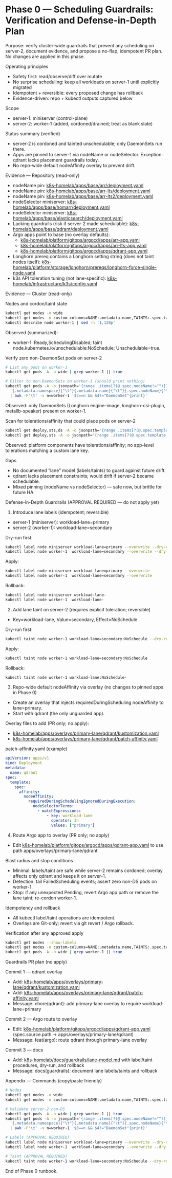 # Phase 0 — Scheduling Guardrails: Verification and Defense-in-Depth Plan

Purpose: verify cluster-wide guardrails that prevent any scheduling on server-2, document evidence, and propose a no-flap, idempotent PR plan. No changes are applied in this phase.

Operating principles
- Safety first: read/observe/diff over mutate
- No surprise scheduling: keep all workloads on server-1 until explicitly migrated
- Idempotent + reversible: every proposed change has rollback
- Evidence-driven: repo + kubectl outputs captured below

Scope
- server-1: miniserver (control-plane)
- server-2: worker-1 (added, cordoned/drained; treat as blank slate)

Status summary (verified)
- server-2 is cordoned and tainted unschedulable; only DaemonSets run there.
- Apps are pinned to server-1 via nodeName or nodeSelector. Exception: qdrant lacks placement guardrails today.
- No repo-wide default nodeAffinity overlay to prevent drift.

Evidence — Repository (read-only)
- nodeName pin: [k8s-homelab/apps/base/arr/deployment.yaml](k8s-homelab/apps/base/arr/deployment.yaml)
- nodeName pin: [k8s-homelab/apps/base/arr-lts/deployment.yaml](k8s-homelab/apps/base/arr-lts/deployment.yaml)
- nodeName pin: [k8s-homelab/apps/base/arr-lts2/deployment.yaml](k8s-homelab/apps/base/arr-lts2/deployment.yaml)
- nodeSelector miniserver: [k8s-homelab/apps/base/homarr/deployment.yaml](k8s-homelab/apps/base/homarr/deployment.yaml)
- nodeSelector miniserver: [k8s-homelab/apps/base/elasticsearch/deployment.yaml](k8s-homelab/apps/base/elasticsearch/deployment.yaml)
- Lacking guardrails (risk if server-2 made schedulable): [k8s-homelab/apps/base/qdrant/deployment.yaml](k8s-homelab/apps/base/qdrant/deployment.yaml)
- Argo apps point to base (no overlay defaults):
  - [k8s-homelab/platform/gitops/argocd/apps/arr-app.yaml](k8s-homelab/platform/gitops/argocd/apps/arr-app.yaml)
  - [k8s-homelab/platform/gitops/argocd/apps/arr-lts-app.yaml](k8s-homelab/platform/gitops/argocd/apps/arr-lts-app.yaml)
  - [k8s-homelab/platform/gitops/argocd/apps/qdrant-app.yaml](k8s-homelab/platform/gitops/argocd/apps/qdrant-app.yaml)
- Longhorn prereq contains a Longhorn setting string (does not taint nodes itself): [k8s-homelab/platform/storage/longhorn/prereqs/longhorn-force-single-node.yaml](k8s-homelab/platform/storage/longhorn/prereqs/longhorn-force-single-node.yaml)
- k3s API toleration tuning (not lane-specific): [k8s-homelab/infrastructure/k3s/config.yaml](k8s-homelab/infrastructure/k3s/config.yaml)

Evidence — Cluster (read-only)

Nodes and cordon/taint state
```bash
kubectl get nodes -o wide
kubectl get nodes -o custom-columns=NAME:.metadata.name,TAINTS:.spec.taints,UNSCHEDULABLE:.spec.unschedulable
kubectl describe node worker-1 | sed -n '1,120p'
```
Observed (summarized):
- worker-1: Ready,SchedulingDisabled; taint node.kubernetes.io/unschedulable:NoSchedule; Unschedulable=true.

Verify zero non-DaemonSet pods on server-2
```bash
# List any pods on worker-1
kubectl get pods -A -o wide | grep worker-1 || true

# Filter to non-DaemonSets on worker-1 (should print nothing)
kubectl get pods -A -o jsonpath='{range .items[?(@.spec.nodeName!="")]}'\
  '{.metadata.namespace}{"\t"}{.metadata.name}{"\t"}{.spec.nodeName}{"\t"}{.metadata.ownerReferences[0].kind}{"\n"}{end}' \
  | awk -F'\t' -v n=worker-1 '$3==n && $4!="DaemonSet"{print}'
```
Observed: only DaemonSets (Longhorn engine-image, longhorn-csi-plugin, metallb-speaker) present on worker-1.

Scan for tolerations/affinity that could place pods on server-2
```bash
kubectl get deploy,sts,ds -A -o jsonpath='{range .items[?(@.spec.template.spec.tolerations)]}{.metadata.namespace}{"\t"}{.kind}{"\t"}{.metadata.name}{"\t"}{.spec.template.spec.tolerations}{"\n"}{end}'
kubectl get deploy,sts -A -o jsonpath='{range .items[?(@.spec.template.spec.affinity)]}{.metadata.namespace}{"\t"}{.kind}{"\t"}{.metadata.name}{"\n"}{end}'
```
Observed: platform components have tolerations/affinity; no app-level tolerations matching a custom lane key.

Gaps
- No documented “lane” model (labels/taints) to guard against future drift.
- qdrant lacks placement constraints; would drift if server-2 became schedulable.
- Mixed pinning (nodeName vs nodeSelector) — safe now, but brittle for future HA.

Defense-in-Depth Guardrails (APPROVAL REQUIRED — do not apply yet)

1) Introduce lane labels (idempotent; reversible)
- server-1 (miniserver): workload-lane=primary
- server-2 (worker-1): workload-lane=secondary

Dry-run first:
```bash
kubectl label node miniserver workload-lane=primary --overwrite --dry-run=server -o yaml
kubectl label node worker-1  workload-lane=secondary --overwrite --dry-run=server -o yaml
```
Apply:
```bash
kubectl label node miniserver workload-lane=primary --overwrite
kubectl label node worker-1  workload-lane=secondary --overwrite
```
Rollback:
```bash
kubectl label node miniserver workload-lane-
kubectl label node worker-1  workload-lane-
```

2) Add lane taint on server-2 (requires explicit toleration; reversible)
- Key=workload-lane, Value=secondary, Effect=NoSchedule

Dry-run first:
```bash
kubectl taint node worker-1 workload-lane=secondary:NoSchedule --dry-run=server -o yaml
```
Apply:
```bash
kubectl taint node worker-1 workload-lane=secondary:NoSchedule
```
Rollback:
```bash
kubectl taint node worker-1 workload-lane:NoSchedule-
```

3) Repo-wide default nodeAffinity via overlay (no changes to pinned apps in Phase 0)
- Create an overlay that injects requiredDuringScheduling nodeAffinity to lane=primary.
- Start with qdrant (the only unguarded app).

Overlay files to add (PR only; no apply):
- [k8s-homelab/apps/overlays/primary-lane/qdrant/kustomization.yaml](k8s-homelab/apps/overlays/primary-lane/qdrant/kustomization.yaml)
- [k8s-homelab/apps/overlays/primary-lane/qdrant/patch-affinity.yaml](k8s-homelab/apps/overlays/primary-lane/qdrant/patch-affinity.yaml)

patch-affinity.yaml (example)
```yaml
apiVersion: apps/v1
kind: Deployment
metadata:
  name: qdrant
spec:
  template:
    spec:
      affinity:
        nodeAffinity:
          requiredDuringSchedulingIgnoredDuringExecution:
            nodeSelectorTerms:
              - matchExpressions:
                  - key: workload-lane
                    operator: In
                    values: ["primary"]
```

4) Route Argo app to overlay (PR only; no apply)
- Edit [k8s-homelab/platform/gitops/argocd/apps/qdrant-app.yaml](k8s-homelab/platform/gitops/argocd/apps/qdrant-app.yaml) to use path apps/overlays/primary-lane/qdrant

Blast radius and stop conditions
- Minimal: labels/taint are safe while server-2 remains cordoned; overlay affects only qdrant and keeps it on server-1.
- Detection: tail FailedScheduling events; assert zero non-DS pods on worker-1.
- Stop: if any unexpected Pending, revert Argo app path or remove the lane taint; re-cordon worker-1.

Idempotency and rollback
- All kubectl label/taint operations are idempotent.
- Overlays are Git-only; revert via git revert / Argo rollback.

Verification after any approved apply
```bash
kubectl get nodes --show-labels
kubectl get nodes -o custom-columns=NAME:.metadata.name,TAINTS:.spec.taints,UNSCHEDULABLE:.spec.unschedulable
kubectl get pods -A -o wide | grep worker-1 || true
```

Guardrails PR plan (no apply)

Commit 1 — qdrant overlay
- Add: [k8s-homelab/apps/overlays/primary-lane/qdrant/kustomization.yaml](k8s-homelab/apps/overlays/primary-lane/qdrant/kustomization.yaml)
- Add: [k8s-homelab/apps/overlays/primary-lane/qdrant/patch-affinity.yaml](k8s-homelab/apps/overlays/primary-lane/qdrant/patch-affinity.yaml)
- Message: chore(qdrant): add primary-lane overlay to require workload-lane=primary

Commit 2 — Argo route to overlay
- Edit: [k8s-homelab/platform/gitops/argocd/apps/qdrant-app.yaml](k8s-homelab/platform/gitops/argocd/apps/qdrant-app.yaml) (spec.source.path → apps/overlays/primary-lane/qdrant)
- Message: feat(argo): route qdrant through primary-lane overlay

Commit 3 — docs
- Add: [k8s-homelab/docs/guardrails/lane-model.md](k8s-homelab/docs/guardrails/lane-model.md) with label/taint procedures, dry-run, and rollback
- Message: docs(guardrails): document lane labels/taints and rollback

Appendix — Commands (copy/paste friendly)
```bash
# Nodes
kubectl get nodes -o wide
kubectl get nodes -o custom-columns=NAME:.metadata.name,TAINTS:.spec.taints,UNSCHEDULABLE:.spec.unschedulable

# Validate server-2 non-DS
kubectl get pods -A -o wide | grep worker-1 || true
kubectl get pods -A -o jsonpath='{range .items[?(@.spec.nodeName!="")]}'\
  '{.metadata.namespace}{"\t"}{.metadata.name}{"\t"}{.spec.nodeName}{"\t"}{.metadata.ownerReferences[0].kind}{"\n"}{end}' \
  | awk -F'\t' -v n=worker-1 '$3==n && $4!="DaemonSet"{print}'

# Labels (APPROVAL REQUIRED)
kubectl label node miniserver workload-lane=primary --overwrite --dry-run=server -o yaml
kubectl label node worker-1  workload-lane=secondary --overwrite --dry-run=server -o yaml

# Taint (APPROVAL REQUIRED)
kubectl taint node worker-1 workload-lane=secondary:NoSchedule --dry-run=server -o yaml
```

End of Phase 0 runbook.
